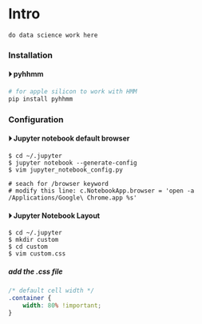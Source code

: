 
# Intro
```
do data science work here
```

### Installation 
#### &#x23f5; pyhhmm 
```python 
# for apple silicon to work with HMM
pip install pyhhmm 
```

### Configuration
#### &#x23f5; Jupyter notebook default browser 
```
$ cd ~/.jupyter
$ jupyter notebook --generate-config 
$ vim jupyter_notebook_config.py 

# seach for /browser keyword 
# modify this line: c.NotebookApp.browser = 'open -a /Applications/Google\ Chrome.app %s'
```

#### &#x23f5; Jupyter Notebook Layout 
```
$ cd ~/.jupyter 
$ mkdir custom 
$ cd custom 
$ vim custom.css
```
##### add the .css file
```css 
/* default cell width */
.container {
    width: 80% !important;
}
```
